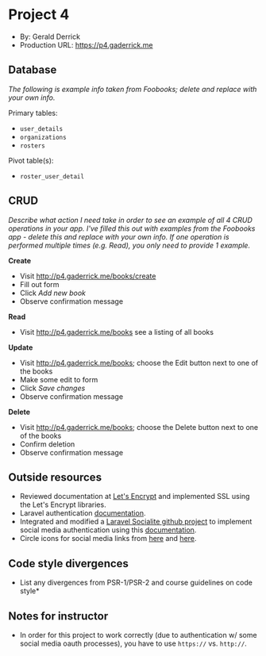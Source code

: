# Project 4
+ By: Gerald Derrick
+ Production URL: <https://p4.gaderrick.me>

## Database
*The following is example info taken from Foobooks; delete and replace with your own info.*

Primary tables:
  + `user_details`
  + `organizations`
  + `rosters`
  
Pivot table(s):
  + `roster_user_detail`

## CRUD
*Describe what action I need take in order to see an example of all 4 CRUD operations in your app. I've filled this out with examples from the Foobooks app - delete this and replace with your own info. If one operation is performed multiple times (e.g. Read), you only need to provide 1 example.*

__Create__
  + Visit <http://p4.gaderrick.me/books/create>
  + Fill out form
  + Click *Add new book*
  + Observe confirmation message
  
__Read__
  + Visit <http://p4.gaderrick.me/books> see a listing of all books
  
__Update__
  + Visit <http://p4.gaderrick.me/books>; choose the Edit button next to one of the books
  + Make some edit to form
  + Click *Save changes*
  + Observe confirmation message
  
__Delete__
  + Visit <http://p4.gaderrick.me/books>; choose the Delete button next to one of the books
  + Confirm deletion
  + Observe confirmation message

## Outside resources
  + Reviewed documentation at [Let's Encrypt](https://letsencrypt.org/) and implemented SSL using the Let's Encrypt libraries.
  + Laravel authentication [documentation](https://laravel.com/docs/5.6/authentication#authentication-quickstart).
  + Integrated and modified a [Laravel Socialite github project](https://github.com/saqueib/social-auth) to implement social media authentication using this [documentation](http://www.qcode.in/oauth-login-using-facebook-google-twitter-and-github-with-laravel-socialite/).
  + Circle icons for social media links from [here](https://plus.google.com/u/0/+MohdSaquibAnsari) and [here](https://github.com/logos).

## Code style divergences
* List any divergences from PSR-1/PSR-2 and course guidelines on code style*

## Notes for instructor
* In order for this project to work correctly (due to authentication w/ some social media oauth processes), you have to use `https://` vs. `http://`. 